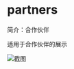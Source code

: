 # partners

简介：合作伙伴

适用于合作伙伴的展示

![截图](https://img.alicdn.com/tfs/TB1nPWXuyMnBKNjSZFCXXX0KFXa-2804-1516.png)
